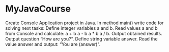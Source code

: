 # MyJavaCourse
Create Console Application project in Java.
In method main() write code for solving next tasks:
Define integer variables a and b. Read values a and b from Console and calculate: 
a + b 
a - b 
a * b 
a / b. 
Output obtained results.
Output question “How are you?“. Define string variable answer. Read the value answer and output: “You are (answer)". 
